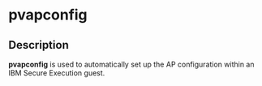 <!--
Copyright 2023 IBM Corp.
s390-tools is free software; you can redistribute it and/or modify
it under the terms of the MIT license. See LICENSE for details.
-->
# pvapconfig
## Description
**pvapconfig** is used to automatically set up the AP configuration
within an IBM Secure Execution guest.
